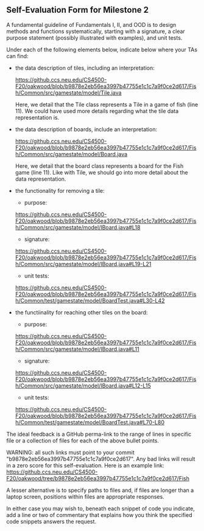 ## Self-Evaluation Form for Milestone 2

A fundamental guideline of Fundamentals I, II, and OOD is to design
methods and functions systematically, starting with a signature, a
clear purpose statement (possibly illustrated with examples), and
unit tests.

Under each of the following elements below, indicate below where your
TAs can find:

- the data description of tiles, including an interpretation:

  <https://github.ccs.neu.edu/CS4500-F20/oakwood/blob/b9878e2eb56ea3997b47755e1c1c7a9f0ce2d617/Fish/Common/src/gamestate/model/Tile.java>

  Here, we detail that the Tile class represents a Tile in a game of fish (line 11). We could have used more details regarding what the tile data representation is.

- the data description of boards, include an interpretation:

  <https://github.ccs.neu.edu/CS4500-F20/oakwood/blob/b9878e2eb56ea3997b47755e1c1c7a9f0ce2d617/Fish/Common/src/gamestate/model/Board.java>

  Here, we detail that the board class represents a board for the Fish game (line 11). Like with Tile, we should go into more detail about the data representation.

- the functionality for removing a tile:
  - purpose:
  
  <https://github.ccs.neu.edu/CS4500-F20/oakwood/blob/b9878e2eb56ea3997b47755e1c1c7a9f0ce2d617/Fish/Common/src/gamestate/model/IBoard.java#L18>
  
  - signature:
  
  <https://github.ccs.neu.edu/CS4500-F20/oakwood/blob/b9878e2eb56ea3997b47755e1c1c7a9f0ce2d617/Fish/Common/src/gamestate/model/IBoard.java#L19-L21>
  
  - unit tests:
  
  <https://github.ccs.neu.edu/CS4500-F20/oakwood/blob/b9878e2eb56ea3997b47755e1c1c7a9f0ce2d617/Fish/Common/test/gamestate/model/BoardTest.java#L30-L42>

- the functiinality for reaching other tiles on the board:
  - purpose:
  
  <https://github.ccs.neu.edu/CS4500-F20/oakwood/blob/b9878e2eb56ea3997b47755e1c1c7a9f0ce2d617/Fish/Common/src/gamestate/model/IBoard.java#L11>
  
  - signature:
  
  <https://github.ccs.neu.edu/CS4500-F20/oakwood/blob/b9878e2eb56ea3997b47755e1c1c7a9f0ce2d617/Fish/Common/src/gamestate/model/IBoard.java#L12-L15>
 
  - unit tests:
  
  <https://github.ccs.neu.edu/CS4500-F20/oakwood/blob/b9878e2eb56ea3997b47755e1c1c7a9f0ce2d617/Fish/Common/test/gamestate/model/BoardTest.java#L70-L80>

The ideal feedback is a GitHub perma-link to the range of lines in specific
file or a collection of files for each of the above bullet points.

  WARNING: all such links must point to your commit "b9878e2eb56ea3997b47755e1c1c7a9f0ce2d617".
  Any bad links will result in a zero score for this self-evaluation.
  Here is an example link:
    <https://github.ccs.neu.edu/CS4500-F20/oakwood/tree/b9878e2eb56ea3997b47755e1c1c7a9f0ce2d617/Fish>

A lesser alternative is to specify paths to files and, if files are
longer than a laptop screen, positions within files are appropriate
responses.

In either case you may wish to, beneath each snippet of code you
indicate, add a line or two of commentary that explains how you think
the specified code snippets answers the request.
